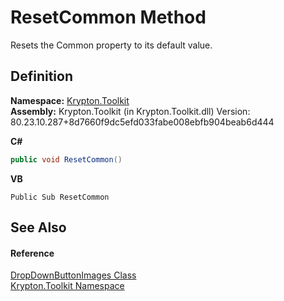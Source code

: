 # ResetCommon Method


Resets the Common property to its default value.



## Definition
**Namespace:** <a href="79d2eac2-21f4-54ff-7552-b20c33c30600.md">Krypton.Toolkit</a>  
**Assembly:** Krypton.Toolkit (in Krypton.Toolkit.dll) Version: 80.23.10.287+8d7660f9dc5efd033fabe008ebfb904beab6d444

**C#**
``` C#
public void ResetCommon()
```
**VB**
``` VB
Public Sub ResetCommon
```



## See Also


#### Reference
<a href="ff4c6ca6-6d34-ec6b-c515-b5408e53ff4f.md">DropDownButtonImages Class</a>  
<a href="79d2eac2-21f4-54ff-7552-b20c33c30600.md">Krypton.Toolkit Namespace</a>  

